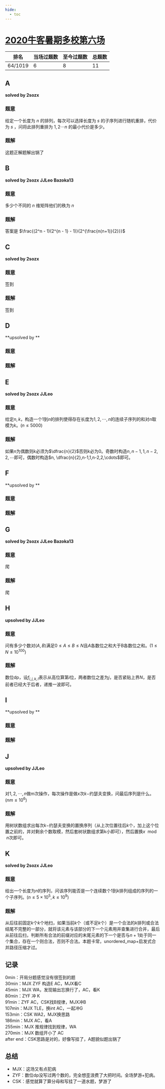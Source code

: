 ```yaml
---
hide:
  - toc
---
```


# [2020牛客暑期多校第六场](https://ac.nowcoder.com/acm/contest/5671)

| 排名    | 当场过题数 | 至今过题数 | 总题数 |
| ------- | ---------- | ---------- | ------ |
| 64/1019 | 6          | 8          | 11     |

## **A**

**solved by 2sozx**

### 题意

给定一个长度为 $n$ 的排列，每次可以选择长度为 $s$ 的子序列进行随机重排，代价为 $s$ ，问将此排列重排为 $1,2\cdots n$ 的最小代价是多少。

### 题解

这题正解题解出锅了

## **B**

**solved by 2sozx JJLeo Bazoka13**

### 题意

多少个不同的 $n$ 维矩阵他们的秩为 $n$

### 题解

答案是 $\frac{(2^n - 1)(2^{n - 1} - 1)}{2^{\frac{n(n+1)}{2}}}$

## **C**

**solved by 2sozx**

### 题意

签到

### 题解

签到

## **D**

**upsolved by **

### 题意



### 题解



## **E**

**solved by 2sozx JJLeo**

### 题意

给定$n,k$，构造一个$1$到$n$的排列使得存在长度为$1,2, \cdots , n$的连续子序列的和对$n$取模为$k$。$(n \le 5000)$

### 题解

如果$n$为偶数则$k$必须为$\dfrac{n}{2}$否则$k$必为$0$。奇数时构造$n, n-1,1,n-2,2,\cdots$即可，偶数时构造$n, \dfrac{n}{2},n-1,1,n-2,2,\cdots$即可。

## **F**

**upsolved by **

### 题意



### 题解



## **G**

**solved by 2sozx JJLeo Bazoka13**

### 题意

爬

### 题解

爬

## **H**

**upsolved by JJLeo**

### 题意

问有多少个数对$(A,B)$满足$0 \le A \le B \le N$且$A$各数位之和大于B各数位之和。$(1 \le N \le 10^{100})$

### 题解

数位dp，设$f_{i,j,k,l}$表示从高位算第$i$位，两者数位之差为$j$，是否紧贴上界$N$，是否前者已经大于后者，递推一波即可。

## **I**

**upsolved by **

### 题意



### 题解



## **J**

**upsolved by JJLeo**

### 题意

对$1,2, \cdots , n$做$m$次操作，每次操作是做$x$次$k-$约瑟夫变换，问最后序列是什么。$(nm \le 10^6)$

### 题解

用树状数组求出每次$k-$约瑟夫变换的置换序列（从上次位置往后$k$个，加上这个位置之前的，并对剩余个数取模，然后套树状数组求第k小即可），然后置换$x \mod n$次即可。

## **K**

**solved by 2sozx JJLeo**

### 题意

给出一个长度为$n$的序列，问该序列能否是一个连续数个$1$到$k$排列组成的序列的一个子序列。$(n \le 5 \times 10^5, k \le 10^9)$

### 题解

从后往前固定$k$个$k$个地扫，如果当前$k$个（或不足$k$个）是一个合法的$k$排列或合法结尾不完整的一部分，就将该元素与该部分的下一个元素用并查集进行合并，最后从前往后扫，判断所有合法的前缀对应的末尾元素的下一个是否与$n+1$处于同一个集合，存在一个则合法，否则不合法。本题卡常，unordered_map+启发式合并路径压缩才过。

## **记录**

0min：开局分题感觉没有很签到的题<br>
30min：MJX ZYF 构造E AC，MJX看C<br>
45min：MJX WA，发现输出忘换行了，AC，看K<br>
80min：ZYF 冲 K<br>
91min：ZYF AC，CSK找B规律，MJX冲B<br>
107min：MJX TLE，换int AC，一起冲G<br>
153min：CSK WA2，MJX换思路<br>
186min：MJX AC，看A<br>
255min：MJX 推规律找到规律，WA<br>
270min：MJX 数组开小了 AC<br>
after end：CSK思路是对的，好像写挂了，A题貌似题出锅了<br>

## **总结**

  * MJX：这场又有点犯病
  * ZYF：数位dp没写过两个数的，完全想歪浪费了大把时间。全场梦游+犯病。
  * CSK：感觉就算了算分母和写挂了一道水题，梦游了